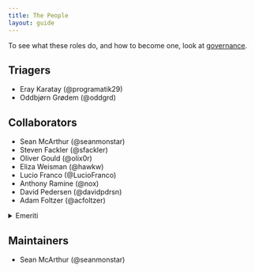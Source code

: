 ```yaml
---
title: The People
layout: guide
---
```


To see what these roles do, and how to become one, look at [governance](./governance.md).

## Triagers

- Eray Karatay (@programatik29)
- Oddbjørn Grødem (@oddgrd)

## Collaborators

- Sean McArthur (@seanmonstar)
- Steven Fackler (@sfackler)
- Oliver Gould (@olix0r)
- Eliza Weisman (@hawkw)
- Lucio Franco (@LucioFranco)
- Anthony Ramine (@nox)
- David Pedersen (@davidpdrsn)
- Adam Foltzer (@acfoltzer)

<details>
<summary>Emeriti</summary>

### Collaborator emeriti

- Jonathan Reem (@reem)
- Carl Lerche (@carllerche)

</details>

## Maintainers

- Sean McArthur (@seanmonstar)
